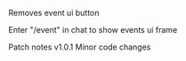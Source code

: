Removes event ui button

Enter "/event" in chat to show events ui frame

Patch notes
v1.0.1
Minor code changes